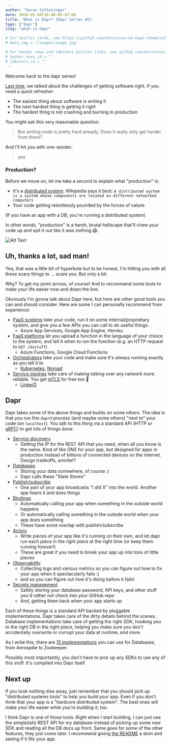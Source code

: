 ```yaml
---
author: "Aaron Schlesinger"
date: 2020-05-04T16:40:09-07:00
title: 'What is Dapr? (Dapr Series #2)'
tags: ["dapr"]
slug: "what-is-dapr"

# For twitter cards, see https://github.com/mtn/cocoa-eh-hugo-theme/wiki/Twitter-cards
# meta_img = "/images/image.jpg"

# For hacker news and lobsters builtin links, see github.com/mtn/cocoa-eh-hugo-theme/wiki/Social-Links
# hacker_news_id = ""
# lobsters_id = ""
---
```


Welcome back to the dapr series!

[Last time](https://dev.to/arschles/how-to-make-your-app-harder-to-write-k35), we talked about the challenges of getting software right. If you need a quick refresher:

- The easiest thing about software is writing it
- The next hardest thing is getting it right
- The hardest thing is not crashing and burning in production

You might ask this very reasonable question:

>But writing code is pretty hard already. Does it really only get harder from there?

And I'll hit you with one-worder:

>yes

### Production?

Before we move on, let me take a second to explain what "production" is:

- It's a [distributed system](https://en.wikipedia.org/wiki/Distributed_computing). Wikipedia says it best: `A distributed system is a system whose components are located on different networked computers`
- Your code getting relentlessly pounded by the forces of nature

(If you have an app with a DB, you're running a distributed system)

In other words, "production" is a harsh, brutal hellscape that'll chew your code up and spit it out like it was nothing 😱.

![Alt Text](https://dev-to-uploads.s3.amazonaws.com/i/x7svgfpd5rdqokswg2rf.jpg)

## Uh, thanks a lot, sad man!

Yea, that was a little bit of hyperbole but to be honest, I'm hitting you with all these scary things to ... scare you. But only a bit.

Why? To get my point across, of course! And to recommend some tools to make your life easier now and down the line.

Obviously I'm gonna talk about Dapr here, but here are other good tools you can and should consider. Here are some I can personally recommend from experience:

- [PaaS systems](https://en.wikipedia.org/wiki/Platform_as_a_service) take your code, run it on some internal/proprietary system, and give you a few APIs you can call to do useful things.
    - Azure App Services, Google App Engine, Heroku
- [FaaS platforms](https://en.wikipedia.org/wiki/Function_as_a_service) let you upload a function in the language of your choice to the system, and tell it when to run the function (e.g. an HTTP request to `GET /dostuff`)
    - Azure Functions, Google Cloud Functions
- [Orchestrators](https://en.wikipedia.org/wiki/Orchestration_%28computing%29) take your code and make sure it's always running exactly as you tell it to
    - [Kubernetes](https://kubernetes.io/), [Nomad](https://www.nomadproject.io/)
- [Service meshes](https://en.wikipedia.org/wiki/Service_mesh) take care of making talking over any network more reliable. You get [mTLS](https://www.codeproject.com/articles/326574/an-introduction-to-mutual-ssl-authentication) for free too 🎉
    - [LinkerD](https://linkerd.io/)

## Dapr

Dapr takes some of the above things and builds on some others. The idea is that you run this `daprd` process (and maybe some others) "next to" your code (on `localhost`). You talk to this thing via a standard API (HTTP or [gRPC](https://grpc.io)) to get lots of things done:

- [Service discovery](https://github.com/dapr/docs/blob/master/concepts/service-invocation/README.md)
    - Getting the IP for the REST API that you need, when all you know is the name. Kind of like DNS for your app, but designed for apps in production instead of billions of connected devices on the internet. Design tradeoffs, amirite!?
- [Databases](https://github.com/dapr/docs/blob/master/concepts/state-management/README.md)
    - Storing your data somewhere, of course :)
    - Dapr calls these "State Stores"
- [Publish/subscribe](https://github.com/dapr/docs/blob/master/concepts/publish-subscribe-messaging/README.md)
    - One part of your app broadcasts "I did X" into the world. Another app hears it and does things
- [Bindings](https://github.com/dapr/docs/blob/master/concepts/bindings/README.md)
    - Automatically calling your app when something in the outside world happens
    - Or automatically calling something in the outside world when your app does something
    - These have some overlap with publish/subscribe 
- [Actors](https://github.com/dapr/docs/blob/master/concepts/actors/README.md) 
    - Write pieces of your app like it's running on their own, and let dapr run each piece in the right place at the right time (or keep them running forever!)
    - These are great if you need to break your app up into tons of little pieces
- [Observability](https://github.com/dapr/docs/blob/master/concepts/observability/README.md)
    - Collecting logs and various metrics so you can figure out how to fix your app when it spectacularly fails :)
    - and so you can figure out how it's doing before it fails!
- [Secrets management](https://github.com/dapr/docs/blob/master/concepts/secrets/README.md)
    - Safely storing your database password, API keys, and other stuff you'd rather not check into your GitHub repo 
    - _And_, getting them back when your app starts up

Each of these things is a standard API backed by pluggable implementations. Dapr takes care of the dirty details behind the scenes. Database implementations take care of getting the right SDK, hooking you to the right DB in the right place, helping you make sure you don't accidentally overwrite or corrupt your data at runtime, and more.

As I write this, there are [15 implementations](https://github.com/dapr/components-contrib/tree/master/state) you can use for Databases, from Aerospike to Zookeeper.

Possibly most importantly, you don't have to pick up any SDKs to use any of this stuff. It's compiled into Dapr itself.

## Next up

If you took nothing else away, just remember that you should pick up "distributed systems tools" to help you build your app. Even if you don't think that your app is a "hardcore distributed system". The best ones will make your life easier _while you're building it_, too.

I think Dapr is one of those tools. Right when I start building, I can just use the simple(ish) REST API for my database instead of picking up some new SDK and reading all the DB docs up front. Same goes for some of the other features, they just come later. I recommend giving [the README](https://github.com/dapr/dapr) a skim and seeing if it fits your app.
